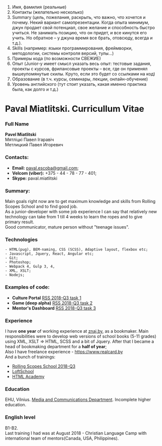 1. Имя, фамилия (реальные)
2. Контакты (желательно несколько)
3. Summary (цель, пожелания, раскрыть, что важно, что хочется и почему. 
Некий вариант самопрезентации. Когда опыта минимум, джун продает свой потенциал, 
свое желание и способность быстро учиться. Не занимать позицию, что он придет, 
и все кинутся его учить. Но обратное – у джуна время все брать, отовсюду, всегда и т.д.).
4. Skills (например: языки программирования, фреймворки, методологии, системы контроля версий, тулы...)
5. Примеры кода (по возможности СВЕЖИЕ)
6. Опыт (Junior-у имеет смысл указать весь опыт: тестовые задания, проекты с курсов,
фрилансовые проекты – все, где он применял вышеупомянутые скилы. 
Круто, если это будет со ссылками на код)
7. Образование (в т.ч. курсы, семинары, лекции, онлайн-обучение)
8. Уровень английского (тут стоит указать, какая именно практика была, как долго и т.д.) 

# Paval Miatlitski. Curricullum Vitae
### Full Name
**Pavel Miatlitski**  
Мятліцкі Павел Ігаравіч  
Метлицкий Павел Игоревич
### Contacts:
  + **Email:** paval.escoba@gmail.com;
  + **Velcom (viber):** +375 - 44 - 78 - 77 - 401;
  + **Skype:** paval.miatlitski

### Summary:
  Main goals right now are to get maximum knowledge and skills from Rolling Scopes School and to find good job.  
  As a junior-developer with some job experience I can say that relatively new technology can take from 1 till 4 weeks to learn the ropes and to give primary result.  
  Good communicator, mature person without "teenage issues".
### Technologies
    - HTML(pug), BEM-naming, CSS (SCSS), Adaptive layout, flexbox etc;
    - Javascript, Jquery, React, Angular etc;
    - Git;
    - Photoshop;
    - Webpack 4, Gulp 3, 4,
    - XML, XSLT;
    - Nodejs;
### Examples of code:
  - **Culture Portal** [RSS 2018-Q3 task 1](https://github.com/svyatlo/rss-group-16)
  - **Game (deep alpha)** [RSS 2018-Q3 task 2](https://github.com/PavalEscoba/game-1.0)
  - **Mentor's Dashboard** [RSS 2018-Q3 task 3](https://github.com/PavalEscoba/dashboard-rss)
### Experience 
I have **one year** of working experience at [znaj.by](https://znaj.by/), as a bookmaker. Main responsibilities were to develop web versions of school books (5-11 grades) using XML, XSLT => HTML, SCSS and a bit of Jquery. After that I became a head of bookmaking department for a **half of year**;  
Also I have freelance experience - https://www.realcard.by  
And a bunch of trainings:
  - [Rolling Scopes School 2018-Q3](https://school.rollingscopes.com/)
  - [LoftSchool](https://loftschool.com/course/web-development/)
  - [HTML Academy](https://htmlacademy.ru/intensive/adaptive)

### Education
EHU, Vilnius. [Media and Communications Department](https://en.ehu.lt/). Incomplete higher education.

### English level
B1-B2.  
Last training I had was at August 2018 - Christian Language Camp with international team of mentors(Canada, USA, Philippines).
